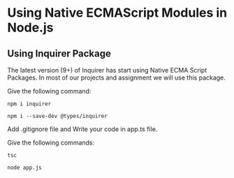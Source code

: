 # Using Native ECMAScript Modules in Node.js

## Using Inquirer Package

The latest version (9+) of Inquirer has start using Native ECMA Script Packages. In most of our projects and assignment we will use this package.

Give the following command:

    npm i inquirer

    npm i --save-dev @types/inquirer
Add .gitignore file and Write your code in app.ts file.

Give the following commands:

    tsc

    node app.js